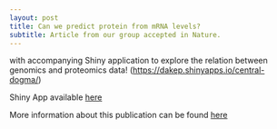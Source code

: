 ```yaml
---
layout: post
title: Can we predict protein from mRNA levels?
subtitle: Article from our group accepted in Nature.
---
```

with accompanying Shiny application to explore the relation between genomics and proteomics data! (https://dakep.shinyapps.io/central-dogma/)

Shiny App available [here](https://dakep.shinyapps.io/central-dogma/)

More information about this publication can be found [here](https://gcohenfr.github.io/pub/)
